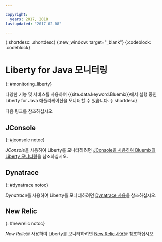 ```yaml
---

copyright:
  years: 2017, 2018
lastupdated: "2017-02-08"

---
```


{:shortdesc: .shortdesc}
{:new_window: target="_blank"}
{:codeblock: .codeblock}

# Liberty for Java 모니터링
{: #monitoring_liberty}

다양한 기능 및 서비스를 사용하여 {{site.data.keyword.Bluemix}}에서 실행 중인 Liberty for Java 애플리케이션을 모니터할 수 있습니다.
{: shortdesc}

다음 링크를 참조하십시오.

## JConsole
{: #jconsole notoc}

*JConsole*을 사용하여 Liberty를 모니터하려면 [JConsole을 사용하여 Bluemix의 Liberty 모니터링](/docs/runtimes/liberty/monitoring/jconsole.html)을 참조하십시오.

## Dynatrace
{: #dynatrace notoc}

*Dynatrace*를 사용하여 Liberty를 모니터하려면 [Dynatrace 사용](/docs/runtimes/liberty/monitoring/dynatrace.html)을 참조하십시오.

## New Relic
{: #newrelic notoc}

*New Relic*을 사용하여 Liberty를 모니터하려면 [New Relic 사용](/docs/runtimes/liberty/monitoring/newRelic.html)을 참조하십시오.
